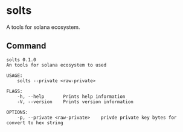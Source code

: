 # solts

A tools for solana ecosystem.

## Command

```
solts 0.1.0
An tools for solana ecosystem to used

USAGE:
    solts --private <raw-private>

FLAGS:
    -h, --help       Prints help information
    -V, --version    Prints version information

OPTIONS:
    -p, --private <raw-private>    privde private key bytes for convert to hex string
```
